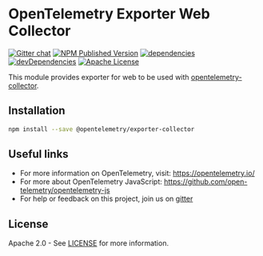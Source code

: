# OpenTelemetry Exporter Web Collector
[![Gitter chat][gitter-image]][gitter-url]
[![NPM Published Version][npm-img]][npm-url]
[![dependencies][dependencies-image]][dependencies-url]
[![devDependencies][devDependencies-image]][devDependencies-url]
[![Apache License][license-image]][license-image]

This module provides exporter for web to be used with [opentelemetry-collector][opentelemetry-collector-url].

## Installation

```bash
npm install --save @opentelemetry/exporter-collector
```

## Useful links
- For more information on OpenTelemetry, visit: <https://opentelemetry.io/>
- For more about OpenTelemetry JavaScript: <https://github.com/open-telemetry/opentelemetry-js>
- For help or feedback on this project, join us on [gitter][gitter-url]

## License

Apache 2.0 - See [LICENSE][license-url] for more information.

[gitter-image]: https://badges.gitter.im/open-telemetry/opentelemetry-js.svg
[gitter-url]: https://gitter.im/open-telemetry/opentelemetry-node?utm_source=badge&utm_medium=badge&utm_campaign=pr-badge&utm_content=badge
[license-url]: https://github.com/open-telemetry/opentelemetry-js/blob/master/LICENSE
[license-image]: https://img.shields.io/badge/license-Apache_2.0-green.svg?style=flat
[dependencies-image]: https://david-dm.org/open-telemetry/opentelemetry-js/status.svg?path=packages/opentelemetry-exporter-web-collector
[dependencies-url]: https://david-dm.org/open-telemetry/opentelemetry-js?path=packages%2Fopentelemetry-exporter-web-collector
[devDependencies-image]: https://david-dm.org/open-telemetry/opentelemetry-js/dev-status.svg?path=packages/opentelemetry-exporter-web-collector
[devDependencies-url]: https://david-dm.org/open-telemetry/opentelemetry-js?path=packages%2Fopentelemetry-exporter-web-collector&type=dev
[npm-url]: https://www.npmjs.com/package/@opentelemetry/exporter-web-collector
[npm-img]: https://badge.fury.io/js/%40opentelemetry%exporter-web-collector.svg
[opentelemetry-collector-url]: https://github.com/open-telemetry/opentelemetry-collector
